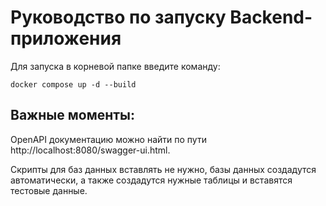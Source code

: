# Руководство по запуску Backend-приложения

Для запуска в корневой папке введите команду:
```
docker compose up -d --build
```

## Важные моменты:
OpenAPI документацию можно найти по пути http://localhost:8080/swagger-ui.html.

Скрипты для баз данных вставлять не нужно, базы данных создадутся автоматически, а также создадутся нужные таблицы и вставятся тестовые данные.